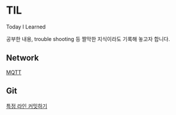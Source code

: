 # TIL
Today I Learned

공부한 내용, trouble shooting 등 짤막한 지식이라도 기록해 놓고자 합니다.

## Network
[MQTT](Network/MQTT.md)


## Git
[특정 라인 커밋하기](Git/특정%20라인%20커밋하기.md)
